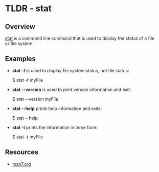 TLDR - stat
==========

Overview
--------

[stat] is a command line command that is used to display the status of 
a file or file system

Examples
--------

- **stat -f** is used to display file system status, not file status:

    $ stat -f myFile
        
- **stat --version** is used to print version information and exit:

    $ stat --version myFile
        
- **stat --help** prints help information and exits:

    $ stat --help
        
- **stat -t** prints the information in terse form:

    $ stat -t myFile

Resources
---------

- [man7.org](http://man7.org/linux/man-pages/man1/stat.1.html)

[stat]: http://man7.org/linux/man-pages/man1/stat.1.html
